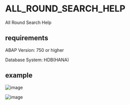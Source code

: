 # ALL_ROUND_SEARCH_HELP
All Round Search Help

## requirements
ABAP Version: 750 or higher

Database System: HDB(HANA)

## example
![image](https://user-images.githubusercontent.com/75079431/128835782-4887f76b-973d-47c2-bf53-ffbcb25882e9.png)

![image](https://user-images.githubusercontent.com/75079431/128835676-b3f977d2-039f-4b46-88c4-e90299047c31.png)
